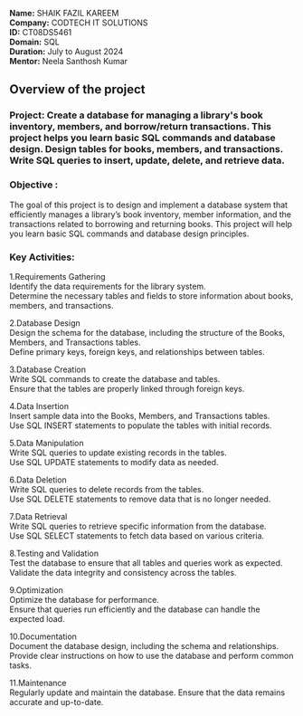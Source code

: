 **Name:** SHAIK FAZIL KAREEM    
**Company:** CODTECH IT SOLUTIONS  
**ID:** CT08DS5461     
**Domain:** SQL    
**Duration:** July to August 2024  
**Mentor:** Neela Santhosh Kumar

## Overview of the project

### Project: Create a database for managing a library's book inventory, members, and borrow/return transactions. This project helps you learn basic SQL commands and database design. Design tables for books, members, and transactions. Write SQL queries to insert, update, delete, and retrieve data.


### Objective :
The goal of this project is to design and implement a database system that efficiently manages a library’s book inventory, member information, and the transactions related to borrowing and returning books. This project will help you learn basic SQL commands and database design principles.


### Key Activities: 
1.Requirements Gathering  
Identify the data requirements for the library system.  
Determine the necessary tables and fields to store information about books, members, and transactions.

2.Database Design  
Design the schema for the database, including the structure of the Books, Members, and Transactions tables.  
Define primary keys, foreign keys, and relationships between tables.

3.Database Creation  
Write SQL commands to create the database and tables.  
Ensure that the tables are properly linked through foreign keys.

4.Data Insertion  
Insert sample data into the Books, Members, and Transactions tables.  
Use SQL INSERT statements to populate the tables with initial records.

5.Data Manipulation  
Write SQL queries to update existing records in the tables.  
Use SQL UPDATE statements to modify data as needed.

6.Data Deletion  
Write SQL queries to delete records from the tables.  
Use SQL DELETE statements to remove data that is no longer needed.

7.Data Retrieval  
Write SQL queries to retrieve specific information from the database.  
Use SQL SELECT statements to fetch data based on various criteria.

8.Testing and Validation  
Test the database to ensure that all tables and queries work as expected.  
Validate the data integrity and consistency across the tables.

9.Optimization  
Optimize the database for performance.  
Ensure that queries run efficiently and the database can handle the expected load.

10.Documentation  
Document the database design, including the schema and relationships.  
Provide clear instructions on how to use the database and perform common tasks.

11.Maintenance  
Regularly update and maintain the database.
Ensure that the data remains accurate and up-to-date.

